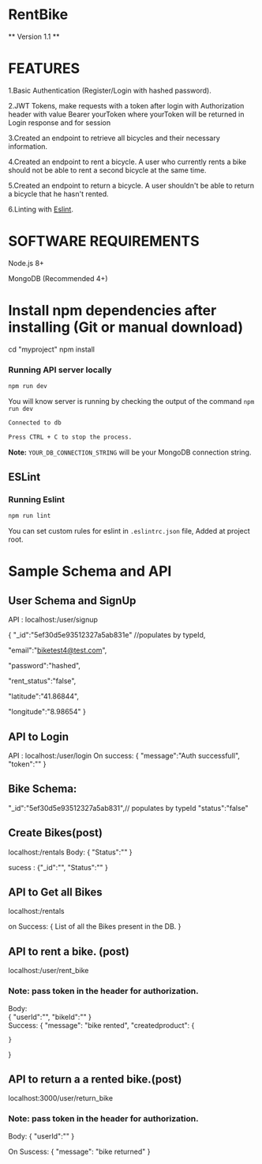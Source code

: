 # RentBike

** Version 1.1 **

# FEATURES

1.Basic Authentication (Register/Login with hashed password).

2.JWT Tokens, make requests with a token after login with Authorization header with value Bearer yourToken where yourToken will be returned in Login response and for session

3.Created an endpoint to retrieve all bicycles and their necessary information.

4.Created an endpoint to rent a bicycle. A user who currently rents a bike should not be able to rent a second bicycle at the same time.

5.Created an endpoint to return a bicycle. A user shouldn't be able to return a bicycle that he hasn't rented.

6.Linting with [Eslint](https://eslint.org/).


# SOFTWARE  REQUIREMENTS

Node.js 8+

MongoDB (Recommended 4+)

# Install npm dependencies after installing (Git or manual download)

cd "myproject"
npm install

### Running  API server locally

```bash
npm run dev
```

You will know server is running by checking the output of the command `npm run dev`

```bash
Connected to db

Press CTRL + C to stop the process.
```
**Note:**  `YOUR_DB_CONNECTION_STRING` will be your MongoDB connection string.

## ESLint

### Running  Eslint

```bash
npm run lint
```

You can set custom rules for eslint in `.eslintrc.json` file, Added at project root.

# Sample Schema and API

## User Schema and SignUp

 API : localhost:<yourPort>/user/signup
  
{
"_id":"5ef30d5e93512327a5ab831e" //populates by typeId,

"email":"biketest4@test.com",

"password":"hashed",

"rent_status":"false",

"latitude":"41.86844",

"longitude":"8.98654"
}

## API to Login
  
API : localhost:<yourPort>/user/login
 On success:  {
  "message":"Auth successfull",
  "token":""
  }
  

## Bike Schema:

"_id":"5ef30d5e93512327a5ab831",// populates by typeId
"status":"false"

## Create Bikes(post)
localhost:<yourPort>/rentals
 Body:
  {
       "Status":""
        }

 sucess : {"_id":"",
            "Status":""
            }
  ## API to Get all Bikes 
localhost:<yourPort>/rentals
  
on Success: {
              List of all the Bikes present in the DB.
            }

## API to rent a bike. (post)
localhost:<yourPort>/user/rent_bike
 ### Note: pass token in the header for authorization.
Body:  
 {
    "userId":"",
    "bikeId":""
}  
Success: 
 {
    "message": "bike rented",
    "createdproduct": {
  
    }
}

## API to return a a rented bike.(post)

localhost:3000/user/return_bike

 ### Note: pass token in the header for authorization.
 
 Body:
  {
     "userId":""
  }
       
 On Suscess: 
 {
    "message": "bike returned"
}  


